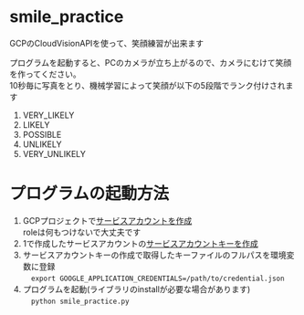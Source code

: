 # smile_practice
GCPのCloudVisionAPIを使って、笑顔練習が出来ます

プログラムを起動すると、PCのカメラが立ち上がるので、カメラにむけて笑顔を作ってください。    
10秒毎に写真をとり、機械学習によって笑顔が以下の5段階でランク付けされます     

1. VERY_LIKELY
2. LIKELY
3. POSSIBLE
4. UNLIKELY
5. VERY_UNLIKELY


# プログラムの起動方法
1. GCPプロジェクトで[サービスアカウントを作成](https://cloud.google.com/iam/docs/creating-managing-service-accounts?hl=ja)  
  roleは何もつけないで大丈夫です
2. 1で作成したサービスアカウントの[サービスアカウントキーを作成](https://cloud.google.com/iam/docs/creating-managing-service-account-keys?hl=ja)
3. サービスアカウントキーの作成で取得したキーファイルのフルパスを環境変数に登録      
　`export GOOGLE_APPLICATION_CREDENTIALS=/path/to/credential.json`
4. プログラムを起動(ライブラリのinstallが必要な場合があります)     
　`python smile_practice.py`
 
 
 
